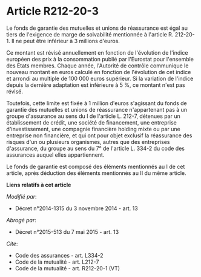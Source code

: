 # Article R212-20-3

Le fonds de garantie des mutuelles et unions de réassurance est égal au tiers de l'exigence de marge de solvabilité
mentionnée à l'article R. 212-20-1. Il ne peut être inférieur à 3 millions d'euros. 

Ce montant est révisé annuellement en fonction de l'évolution de l'indice européen des prix à la consommation publié par
l'Eurostat pour l'ensemble des Etats membres. Chaque année, l'Autorité de contrôle communique le nouveau montant en euros
calculé en fonction de l'évolution de cet indice et arrondi au multiple de 100 000 euros supérieur. Si la variation de
l'indice depuis la dernière adaptation est inférieure à 5 %, ce montant n'est pas révisé. 

Toutefois, cette limite est fixée à 1 million d'euros s'agissant du fonds de garantie des mutuelles et unions de réassurance
n'appartenant pas à un groupe d'assurance au sens du I de l'article L. 212-7, détenues par un établissement de crédit, une
société de financement, une entreprise d'investissement, une compagnie financière holding mixte ou par une entreprise non
financière, et qui ont pour objet exclusif la réassurance des risques d'un ou plusieurs organismes, autres que des
entreprises d'assurance, du groupe au sens du 7° de l'article L. 334-2 du code des assurances auquel elles appartiennent. 

Le fonds de garantie est composé des éléments mentionnés au I de cet article, après déduction des éléments mentionnés au II
du même article.

**Liens relatifs à cet article**

_Modifié par_:

  - Décret n°2014-1315 du 3 novembre 2014 - art. 13

_Abrogé par_:

  - Décret n°2015-513 du 7 mai 2015 - art. 13

_Cite_:

  - Code des assurances - art. L334-2
  - Code de la mutualité - art. L212-7
  - Code de la mutualité - art. R212-20-1 (VT)
